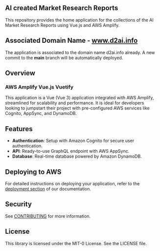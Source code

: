 ## AI created Market Research Reports 

This repository provides the home application for the collections of the AI Market Research Reports using Vue.js and AWS Amplify.

## Associated Domain Name - www.d2ai.info

The application is associated to the domain name d2ai.info already.
A new commit to the **main** branch will be automatically deployed.

## Overview

### AWS Amplify Vue.js Vuetify
This application is a Vue (Vue 3) application integrated with AWS Amplify, streamlined for scalability and performance. It is ideal for developers looking to jumpstart their project with pre-configured AWS services like Cognito, AppSync, and DynamoDB.

## Features

- **Authentication**: Setup with Amazon Cognito for secure user authentication.
- **API**: Ready-to-use GraphQL endpoint with AWS AppSync.
- **Database**: Real-time database powered by Amazon DynamoDB.

## Deploying to AWS

For detailed instructions on deploying your application, refer to the [deployment section](https://docs.amplify.aws/vue/start/quickstart/#deploy-a-fullstack-app-to-aws) of our documentation.


## Security

See [CONTRIBUTING](CONTRIBUTING.md#security-issue-notifications) for more information.

## License

This library is licensed under the MIT-0 License. See the LICENSE file.
